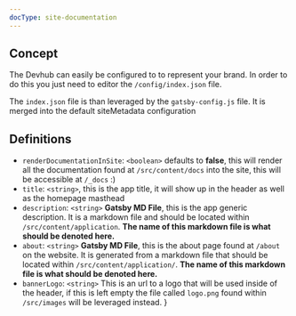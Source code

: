 ```yaml
---
docType: site-documentation
---
```


## Concept

The Devhub can easily be configured to to represent your brand. In order to do this you just need to
editor the `/config/index.json` file. 

The `index.json` file is than leveraged by the `gatsby-config.js` file. It is merged into the default
siteMetadata configuration


## Definitions

  - `renderDocumentationInSite`: `<boolean>` defaults to __false__, this will render all the documentation found at `/src/content/docs` into the site, this will be accessible at `/_docs` :) 
  - `title`: `<string>`, this is the app title, it will show up in the header as well as the homepage masthead
  - `description`: `<string>` **Gatsby MD File**, this is the app generic description. It is a markdown file and should be located within `/src/content/application`. **The name of this markdown file is what should be denoted here.** 
  - `about`: `<string>` **Gatsby MD File**, this is the about page found at `/about` on the website. It is generated from a markdown file that should be located within `/src/content/application/`. **The name of this markdown file is what should be denoted here.**
  - `bannerLogo`: `<string>` This is an url to a logo that will be used inside of the header, if this is left empty the file called `logo.png` found within `/src/images` will be leveraged instead.
}